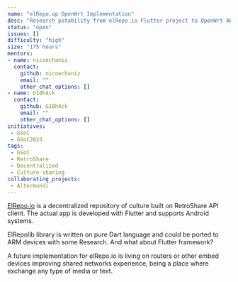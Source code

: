 ```yaml
---
name: "elRepo.op OpenWrt Implementation"
desc: "Research potability from elRepo.io Flutter project to OpenWrt ARM devices"
status: "open"
issues: []
difficulty: "high"
size: "175 hours"
mentors:
- name: nicoechaniz
  contact:
    github: nicoechaniz
    email: ""
    other_chat_options: []
- name: G10h4ck
  contact:
    github: G10h4ck
    email: ""
    other_chat_options: []
initiatives:
 - GSoC
 - GSoC2023
tags:
 - GSoC
 - RetroShare
 - Decentralized
 - Culture sharing
collaborating_projects:
 - Altermundi
---
```


[ElRepo.io](https://elrepo.io) is a decentralized repository of culture built on RetroShare API client.
The actual app is developed with Flutter and supports Android systems.

ElRepolib library is written on pure Dart language and could be ported to ARM devices with some Research.
And what about Flutter framework?

A future implementation for elRepo.io is living on routers or other embed devices improving shared
networks experience, being a place where exchange any type of media or text.
